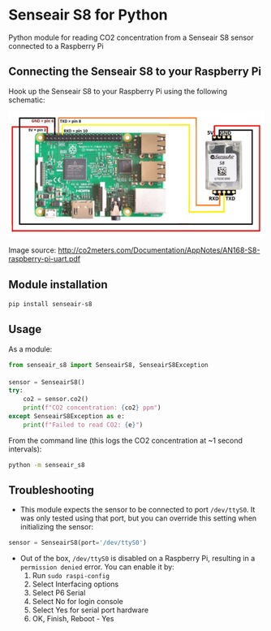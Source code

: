 # Senseair S8 for Python

Python module for reading CO2 concentration from a Senseair S8 sensor connected to a Raspberry Pi

## Connecting the Senseair S8 to your Raspberry Pi

Hook up the Senseair S8 to your Raspberry Pi using the following schematic:

![Connection schematic](connection_schematic.PNG "Connection schematic")

Image source: <http://co2meters.com/Documentation/AppNotes/AN168-S8-raspberry-pi-uart.pdf>

## Module installation

```bash
pip install senseair-s8
```

## Usage

As a module:

```python
from senseair_s8 import SenseairS8, SenseairS8Exception

sensor = SenseairS8()
try:
    co2 = sensor.co2()
    print(f"CO2 concentration: {co2} ppm")
except SenseairS8Exception as e:
    print(f"Failed to read CO2: {e}")
```

From the command line (this logs the CO2 concentration at ~1 second intervals):

```bash
python -m senseair_s8
```

## Troubleshooting

- This module expects the sensor to be connected to port `/dev/ttyS0`. It was only tested using that port, but you can override this setting when initializing the sensor:

```python
sensor = SenseairS8(port='/dev/ttyS0')
```

- Out of the box, `/dev/ttyS0` is disabled on a Raspberry Pi, resulting in a `permission denied` error. You can enable it by:
    1. Run `sudo raspi-config`
    2. Select Interfacing options
    3. Select P6 Serial
    4. Select No for login console
    5. Select Yes for serial port hardware
    6. OK, Finish, Reboot - Yes
